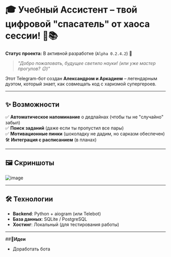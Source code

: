 # 🎓 Учебный Ассистент – твой цифровой "спасатель" от хаоса сессии! 🤖📚  

**Статус проекта:** В активной разработке (`Alpha 0.2.4.2`) 🚧  

> *"Добро пожаловать, будущее светило науки! (или уже мастер прогулов? 😉)"*  

Этот Telegram-бот создан **Александром и Аркадием** – легендарным дуэтом, который знает, как совмещать код с харизмой супергероев.  

---

## ✨ **Возможности**  
✅ **Автоматическое напоминание** о дедлайнах (чтобы ты не "случайно" забыл)  
✅ **Поиск заданий** (даже если ты пропустил все пары)  
✅ **Мотивационные пинки** (шоколадку не дадим, но сарказм обеспечен)  
🛠 **Интеграция с расписанием** (в планах)  

---

## 🖼 **Скриншоты**  
![image](https://github.com/user-attachments/assets/a1c509b7-a0a2-4710-9e96-030982752cc5)

---

## 🛠 **Технологии**  
- **Backend**: Python + aiogram (или Telebot)  
- **База данных**: SQLite / PostgreSQL  
- **Хостинг**: Локальный (для тестирования работы)  

---

##🌹**Идеи**
- Доработать бота
  
